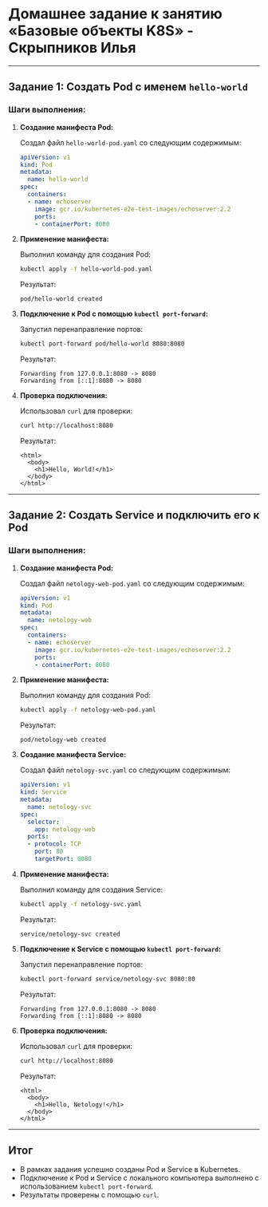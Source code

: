 # Домашнее задание к занятию «Базовые объекты K8S» - Скрыпников Илья

---

## Задание 1: Создать Pod с именем `hello-world`

### Шаги выполнения:

1. **Создание манифеста Pod:**

   Создал файл `hello-world-pod.yaml` со следующим содержимым:

   ```yaml
   apiVersion: v1
   kind: Pod
   metadata:
     name: hello-world
   spec:
     containers:
     - name: echoserver
       image: gcr.io/kubernetes-e2e-test-images/echoserver:2.2
       ports:
       - containerPort: 8080
   ```

2. **Применение манифеста:**

   Выполнил команду для создания Pod:

   ```bash
   kubectl apply -f hello-world-pod.yaml
   ```

   Результат:
   ```
   pod/hello-world created
   ```

3. **Подключение к Pod с помощью `kubectl port-forward`:**

   Запустил перенаправление портов:

   ```bash
   kubectl port-forward pod/hello-world 8080:8080
   ```

   Результат:
   ```
   Forwarding from 127.0.0.1:8080 -> 8080
   Forwarding from [::1]:8080 -> 8080
   ```

4. **Проверка подключения:**

   Использовал `curl` для проверки:

   ```bash
   curl http://localhost:8080
   ```

   Результат:
   ```
   <html>
     <body>
       <h1>Hello, World!</h1>
     </body>
   </html>
   ```

---

## Задание 2: Создать Service и подключить его к Pod

### Шаги выполнения:

1. **Создание манифеста Pod:**

   Создал файл `netology-web-pod.yaml` со следующим содержимым:

   ```yaml
   apiVersion: v1
   kind: Pod
   metadata:
     name: netology-web
   spec:
     containers:
     - name: echoserver
       image: gcr.io/kubernetes-e2e-test-images/echoserver:2.2
       ports:
       - containerPort: 8080
   ```

2. **Применение манифеста:**

   Выполнил команду для создания Pod:

   ```bash
   kubectl apply -f netology-web-pod.yaml
   ```

   Результат:
   ```
   pod/netology-web created
   ```

3. **Создание манифеста Service:**

   Создал файл `netology-svc.yaml` со следующим содержимым:

   ```yaml
   apiVersion: v1
   kind: Service
   metadata:
     name: netology-svc
   spec:
     selector:
       app: netology-web
     ports:
     - protocol: TCP
       port: 80
       targetPort: 8080
   ```

4. **Применение манифеста:**

   Выполнил команду для создания Service:

   ```bash
   kubectl apply -f netology-svc.yaml
   ```

   Результат:
   ```
   service/netology-svc created
   ```

5. **Подключение к Service с помощью `kubectl port-forward`:**

   Запустил перенаправление портов:

   ```bash
   kubectl port-forward service/netology-svc 8080:80
   ```

   Результат:
   ```
   Forwarding from 127.0.0.1:8080 -> 8080
   Forwarding from [::1]:8080 -> 8080
   ```

6. **Проверка подключения:**

   Использовал `curl` для проверки:

   ```bash
   curl http://localhost:8080
   ```

   Результат:
   ```
   <html>
     <body>
       <h1>Hello, Netology!</h1>
     </body>
   </html>
   ```

---

## Итог

- В рамках задания успешно созданы Pod и Service в Kubernetes.
- Подключение к Pod и Service с локального компьютера выполнено с использованием `kubectl port-forward`.
- Результаты проверены с помощью `curl`.

